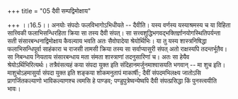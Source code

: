 +++
title = "05 दैवी सम्पद्विमोक्षाय"

+++
।।16.5।। अनयोः संपदोः फलविभागोऽभिधीयते -- दैवीति। यस्य वर्णस्य
यस्याश्रमस्य च या विहिता सात्त्विकी फलाभिसन्धिरहिता क्रिया सा तस्य दैवी
संपत्। सा सत्त्वशुद्धिभगवद्भक्तिर्ज्ञानयोगस्थितिपर्यन्ता सती
संसारबन्धनाद्विमोक्षाय कैवल्याय भवति अतः सैवोपादेया श्रेयोर्थिभिः। या तु
यस्य शास्त्रनिषिद्धा फलाभिसन्धिपूर्वा साहंकारा च राजसी तामसी क्रिया तस्य
सा सर्वाप्यासुरी संपत् अतो राक्षस्यपि तदन्तर्भूतैव। सा निबन्धाय नियताय
संसारबन्धाय मता संमता शास्त्राणां तदनुसारिणां च। अतः सा हेयैव
श्रेयोऽर्थिभिरित्यर्थः। तत्रैवंसत्यहं कया संपदा युक्त इति
संदिहानमर्जुनमाश्वासयति भगवान् -- मा शुच इति। माशुचोऽहमासुर्या संपदा
युक्त इति शङ्कया शोकमनुतापं माकार्षीः; दैवीं संपदमभिलक्ष्य जातोऽसि
प्रागर्जितकल्याणो भाविकल्याणश्च त्वमसि हे पाण्डव;
पण्डुपुत्रेष्वन्येष्वपि दैवी संपत्प्रसिद्धा किं पुनस्त्वयीति भावः।
